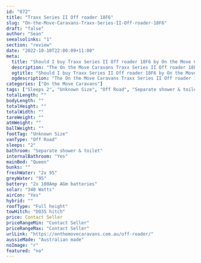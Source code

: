 ```yaml
---
id: "872"
title: "Traxx Series II Off roader 18F6"
slug: "On-the-Move-Caravans-Traxx-Series-II-Off-roader-18F6"
draft: "false"
author: "Sean"
seealsolinks: "1"
section: "review"
date: "2022-10-10T22:00:09+11:00"
meta:
  title: "Should I buy Traxx Series II Off roader 18F6 by On the Move Caravans?"
  description: "The On the Move Caravans Traxx Series II Off roader 18F6 is classed as Off Road, and sleeps 2 people. It is Australian made and comes in at Unknown Size. It generally has Separate shower & toilet."
  ogtitle: "Should I buy Traxx Series II Off roader 18F6 by On the Move Caravans?"
  ogdescription: "The On the Move Caravans Traxx Series II Off roader 18F6 is classed as Off Road, and sleeps 2 people. It is Australian made and comes in at Unknown Size. It generally has Separate shower & toilet."
categories: ["On the Move Caravans"]
tags: ["Sleeps 2", "Unknown Size", "Off Road", "Separate shower & toilet", "Full height", "Price Unknown", "Australian made"]
totalLength: ""
bodyLength: ""
totalHeight: ""
totalWidth: ""
tareWeight: ""
atmWeight: ""
ballWeight: ""
footTag: "Unknown Size"
vanType: "Off Road"
sleeps: "2"
bathroom: "Separate shower & toilet"
internalBathroom: "Yes"
mainBed: "Queen"
bunks: ""
freshWater: "2x 95"
greyWater: "95"
battery: "2x 100Amp AGm batteries"
solar: "340 Watts"
airCon: "Yes"
hybrid: ""
roofType: "Full height"
towHitch: "DO35 hitch"
price: Contact Seller
priceRangeMin: "Contact Seller"
priceRangeMax: "Contact Seller"
urlLink: "https://onthemovecaravans.com.au/off-roader/"
aussieMade: "Australian made"
noImage: "r"
featured: "no"
---
```

